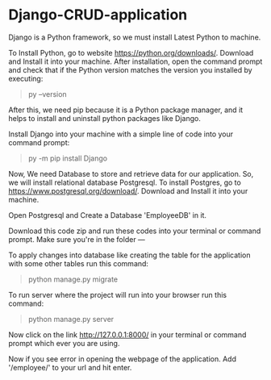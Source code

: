 # Django-CRUD-application

Django is a Python framework, so we must install Latest Python to machine.

To Install Python, go to website https://python.org/downloads/. Download and Install it into your machine.
After installation, open the command prompt and check that if the Python version matches the version you installed by executing:
> py –version

After this, we need pip because it is a Python package manager, and it helps to install and uninstall python packages like Django.

Install Django into your machine with a simple line of code into your command prompt:
> py -m pip install Django

Now, We need Database to store and retrieve data for our application. So, we will install relational database Postgresql.
To install Postgres, go to https://www.postgresql.org/download/. Download and Install it into your machine.

Open Postgresql and Create a Database 'EmployeeDB' in it.

Download this code zip and run these codes into your terminal or command prompt. Make sure you're in the folder —

To apply changes into database like creating the table for the application with some other tables run this command:
> python manage.py migrate

To run server where the project will run into your browser run this command:
> python manage.py server

Now click on the link http://127.0.0.1:8000/ in your terminal or command prompt which ever you are using.

Now if you see error in opening the webpage of the application. Add '/employee/' to your url and hit enter.

